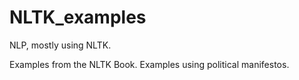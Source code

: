 NLTK_examples
=============

NLP, mostly using NLTK. 

Examples from the NLTK Book.
Examples using political manifestos. 

